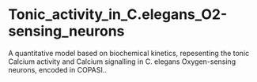 # Tonic_activity_in_C.elegans_O2-sensing_neurons
A quantitative model based on biochemical kinetics, repesenting the tonic Calcium activity and Calcium signalling in C. elegans Oxygen-sensing neurons, encoded in COPASI..
